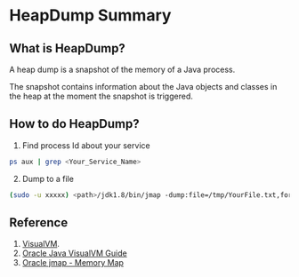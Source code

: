 # HeapDump Summary

## What is HeapDump?
A heap dump is a snapshot of the memory of a Java process.

The snapshot contains information about the Java objects and classes in the heap at the moment the snapshot is triggered.

## How to do HeapDump?
1. Find process Id about your service
```bash
ps aux | grep <Your_Service_Name>
```

2. Dump to a file
```bash
(sudo -u xxxxx) <path>/jdk1.8/bin/jmap -dump:file=/tmp/YourFile.txt,format=b <process-id-to-dump>
```

## Reference
1. [VisualVM](https://visualvm.github.io/).
1. [Oracle Java VisualVM Guide](https://docs.oracle.com/javase/8/docs/technotes/guides/visualvm/heapdump.html)
1. [Oracle jmap - Memory Map](https://docs.oracle.com/javase/7/docs/technotes/tools/share/jmap.html)
